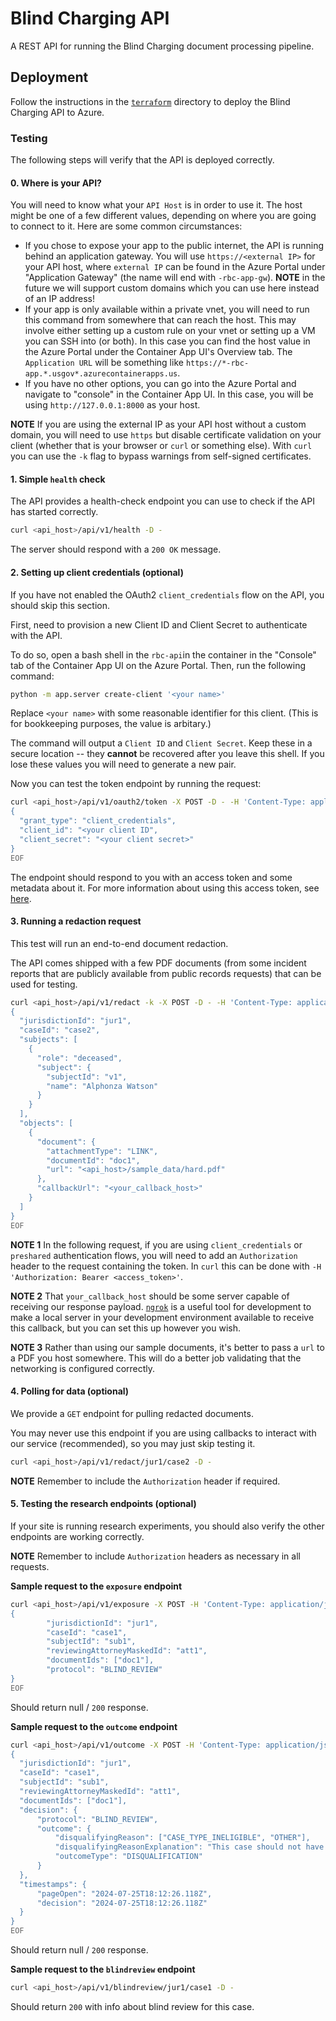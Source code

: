 Blind Charging API
===

A REST API for running the Blind Charging document processing pipeline.

## Deployment

Follow the instructions in the [`terraform`](./terraform/README.md) directory to deploy the Blind Charging API to Azure.

### Testing

The following steps will verify that the API is deployed correctly.

#### 0. Where is your API?

You will need to know what your `API Host` is in order to use it.
The host might be one of a few different values, depending on where you are going to connect to it.
Here are some common circumstances:
 - If you chose to expose your app to the public internet, the API is running behind an application gateway. You will use `https://<external IP>` for your API host, where `external IP` can be found in the Azure Portal under "Application Gateway" (the name will end with `-rbc-app-gw`). **NOTE** in the future we will support custom domains which you can use here instead of an IP address!
 - If your app is only available within a private vnet, you will need to run this command from somewhere that can reach the host. This may involve either setting up a custom rule on your vnet or setting up a VM you can SSH into (or both). In this case you can find the host value in the Azure Portal under the Container App UI's Overview tab. The `Application URL` will be something like `https://*-rbc-app.*.usgov*.azurecontainerapps.us`.
 - If you have no other options, you can go into the Azure Portal and navigate to "console" in the Container App UI. In this case, you will be using  `http://127.0.0.1:8000` as your host.


**NOTE** If you are using the external IP as your API host without a custom domain, you will need to use `https` but disable certificate validation on your client (whether that is your browser or `curl` or something else). With `curl` you can use the `-k` flag to bypass warnings from self-signed certificates.


#### 1. Simple `health` check

The API provides a health-check endpoint you can use to check if the API has started correctly.

```zsh
curl <api_host>/api/v1/health -D -
```

The server should respond with a `200 OK` message.


#### 2. Setting up client credentials (optional)

If you have not enabled the OAuth2 `client_credentials` flow on the API, you should skip this section.

First, need to provision a new Client ID and Client Secret to authenticate with the API.

To do so, open a bash shell in the `rbc-api`in the container in the "Console" tab of the Container App UI on the Azure Portal.
Then, run the following command:

```bash
python -m app.server create-client '<your name>'
```

Replace `<your name>` with some reasonable identifier for this client.
(This is for bookkeeping purposes, the value is arbitary.)

The command will output a `Client ID` and `Client Secret`.
Keep these in a secure location -- they **cannot** be recovered after you leave this shell.
If you lose these values you will need to generate a new pair.

Now you can test the token endpoint by running the request:

```zsh
curl <api_host>/api/v1/oauth2/token -X POST -D - -H 'Content-Type: application/json' --data-binary @- << EOF
{
  "grant_type": "client_credentials",
  "client_id": "<your client ID",
  "client_secret": "<your client secret>"
}
EOF
```

The endpoint should respond to you with an access token and some metadata about it.
For more information about using this access token, see [here](https://auth0.com/docs/get-started/authentication-and-authorization-flow/client-credentials-flow/call-your-api-using-the-client-credentials-flow#response).


#### 3. Running a redaction request

This test will run an end-to-end document redaction.

The API comes shipped with a few PDF documents (from some incident reports that are publicly available from public records requests) that can be used for testing.

```zsh
curl <api_host>/api/v1/redact -k -X POST -D - -H 'Content-Type: application/json' --data-binary @- << EOF
{
  "jurisdictionId": "jur1",
  "caseId": "case2",
  "subjects": [
    {
      "role": "deceased",
      "subject": {
        "subjectId": "v1",
        "name": "Alphonza Watson"
      }
    }
  ],
  "objects": [
    {
      "document": {
        "attachmentType": "LINK",
        "documentId": "doc1",
        "url": "<api_host>/sample_data/hard.pdf"
      },
      "callbackUrl": "<your_callback_host>"
    }
  ]
}
EOF
```

**NOTE 1** In the following request, if you are using `client_credentials` or `preshared` authentication flows,
you will need to add an `Authorization` header to the request containing the token.
In `curl` this can be done with `-H 'Authorization: Bearer <access_token>'`.

**NOTE 2** That `your_callback_host` should be some server capable of receiving our response payload.
[`ngrok`](https://ngrok.com/) is a useful tool for development to make a local server in your development environment available to receive this callback,
but you can set this up however you wish.

**NOTE 3** Rather than using our sample documents,
it's better to pass a `url` to a PDF you host somewhere.
This will do a better job validating that the networking is configured correctly.


#### 4. Polling for data (optional)

We provide a `GET` endpoint for pulling redacted documents.

You may never use this endpoint if you are using callbacks to interact with our service (recommended),
so you may just skip testing it.

```zsh
curl <api_host>/api/v1/redact/jur1/case2 -D -
```

**NOTE** Remember to include the `Authorization` header if required.


#### 5. Testing the research endpoints (optional)

If your site is running research experiments,
you should also verify the other endpoints are working correctly.

**NOTE** Remember to include `Authorization` headers as necessary in all requests.

**Sample request to the `exposure` endpoint**

```zsh
curl <api_host>/api/v1/exposure -X POST -H 'Content-Type: application/json' -D - --data @- << EOF
{
        "jurisdictionId": "jur1",
        "caseId": "case1",
        "subjectId": "sub1",
        "reviewingAttorneyMaskedId": "att1",
        "documentIds": ["doc1"],
        "protocol": "BLIND_REVIEW"
}
EOF
```

Should return null / `200` response.

**Sample request to the `outcome` endpoint**

```zsh
curl <api_host>/api/v1/outcome -X POST -H 'Content-Type: application/json' -D - --data @- << EOF
{
  "jurisdictionId": "jur1",
  "caseId": "case1",
  "subjectId": "sub1",
  "reviewingAttorneyMaskedId": "att1",
  "documentIds": ["doc1"],
  "decision": {
      "protocol": "BLIND_REVIEW",
      "outcome": {
          "disqualifyingReason": ["CASE_TYPE_INELIGIBLE", "OTHER"],
          "disqualifyingReasonExplanation": "This case should not have been selected for blind review.",
          "outcomeType": "DISQUALIFICATION"
      }
  },
  "timestamps": {
      "pageOpen": "2024-07-25T18:12:26.118Z",
      "decision": "2024-07-25T18:12:26.118Z"
  }
}
EOF
```

Should return null / `200` response.

**Sample request to the `blindreview` endpoint**

```zsh
curl <api_host>/api/v1/blindreview/jur1/case1 -D -
```

Should return `200` with info about blind review for this case.
